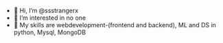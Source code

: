 - 👋 Hi, I’m @ssstrangerx
- 👀 I’m interested in no one
- 🌱 My skills are webdevelopment-(frontend and backend), ML and DS in python, Mysql, MongoDB



<!---
ssstrangerx/ssstrangerx is a ✨ special ✨ repository because its `README.md` (this file) appears on your GitHub profile.
You can click the Preview link to take a look at your changes.
--->
